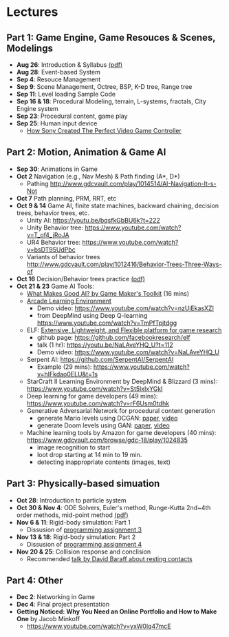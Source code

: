 # Lectures

## Part 1: Game Engine, Game Resouces & Scenes, Modelings

- **Aug 26**: Introduction & Syllabus [(pdf)](01-overview.pdf)
- **Aug 28**: Event-based System
- **Sep 4**: Resouce Management 
- **Sep 9**: Scene Management, Octree, BSP, K-D tree, Range tree 
- **Sep 11**: Level loading Sample Code 
- **Sep 16 & 18**: Procedural Modeling, terrain, L-systems, fractals, City Engine system 
- **Sep 23**: Procedural content, game play 
- **Sep 25**: Human input device 
  - [How Sony Created The Perfect Video Game Controller](https://www.youtube.com/watch?v=3Hm9924cvLI)


## Part 2: Motion, Animation & Game AI
- **Sep 30**: Animations in Game
- **Oct 2** Navigation (e.g., Nav Mesh) & Path finding (A*, D*) 
  - Pathing http://www.gdcvault.com/play/1014514/AI-Navigation-It-s-Not 
- **Oct 7**  Path planning, PRM, RRT, etc 
- **Oct 9 & 14**  Game AI, finite state machines, backward chaining, decision trees, behavior trees, etc.
  - Unity AI: https://youtu.be/bqsfkGbBU6k?t=222
  - Unity Behavior tree: https://www.youtube.com/watch?v=T_of4_jRoJA
  - UR4 Behavior tree: https://www.youtube.com/watch?v=bsDT95UdPbc
  - Variants of behavior trees http://www.gdcvault.com/play/1012416/Behavior-Trees-Three-Ways-of 
- **Oct 16** Decision/Behavior trees practice [(pdf)](18-AI-practice.pptx)
- **Oct 21 & 23** Game AI Tools:
  - [What Makes Good AI? by Game Maker's Toolkit](https://www.youtube.com/watch?v=9bbhJi0NBkk) (16 mins)
  - [Arcade Learning Environment](https://github.com/mgbellemare/Arcade-Learning-Environment)
    - Demo video: https://www.youtube.com/watch?v=nzUiEkasXZI
    - from DeepMind using Deep Q-learning https://www.youtube.com/watch?v=TmPfTpjtdgg
  - ELF: [Extensive, Lightweight, and Flexible platform for game research](https://code.fb.com/ml-applications/introducing-elf-an-extensive-lightweight-and-flexible-platform-for-game-research/)
    - github page: https://github.com/facebookresearch/elf
    - talk (1 hr): https://youtu.be/NaLAveYHQ_U?t=112
    - Demo video: https://www.youtube.com/watch?v=NaLAveYHQ_U
  - Serpent AI: https://github.com/SerpentAI/SerpentAI
    - Example (29 mins): https://www.youtube.com/watch?v=hIFkdao0ELU&t=1s
  - StarCraft II Learning Environment by DeepMind & Blizzard (3 mins): https://www.youtube.com/watch?v=St5lxIxYGkI
  - Deep learning for game developers (49 mins): https://www.youtube.com/watch?v=rF6Usm0tdhk
  - Generative Adversarial Network for procedural content generation
    - generate Mario levels using DCGAN: [paper](https://arxiv.org/pdf/1805.00728.pdf), [video](https://www.youtube.com/watch?v=NObqDuPuk7Q)
    - generate Doom levels using GAN: [paper](https://arxiv.org/pdf/1804.09154.pdf), [video](https://www.youtube.com/watch?v=K32FZ-tjQP4)
  - Machine learning tools by Amazon for game developers (40 mins): https://www.gdcvault.com/browse/gdc-18/play/1024835
    - image recognition to start
    - loot drop starting at 14 min to 19 min.
    - detecting inappropriate contents (images, text)
   
## Part 3: Physically-based simuation
- **Oct 28**: Introduction to particle system 
- **Oct 30 & Nov 4**: ODE Solvers, Euler's method, Runge-Kutta 2nd~4th order methods, mid-point method [(pdf)](10-ODE.pdf)
- **Nov 6 & 11**: Rigid-body simulation: Part 1 
  - Dissusion of [programming assignment 3](../assignments/PA03)
- **Nov 13 & 18**: Rigid-body simulation: Part 2
  - Dissusion of [programming assignment 4](../assignments/PA4)
- **Nov 20 & 25**: Collision response and conclision
  - Recommended [talk by David Baraff about resting contacts](https://www.youtube.com/watch?v=vNTHveVpDDc)

## Part 4: Other
- **Dec 2**: Networking in Game
- **Dec 4**: Final project presentation
- **Getting Noticed: Why You Need an Online Portfolio and How to Make One** by Jacob Minkoff
  - https://www.youtube.com/watch?v=yxW0lq47mcE


